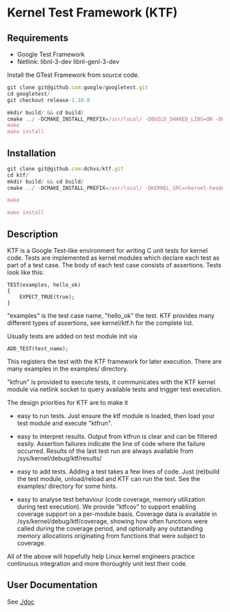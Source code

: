 # Kernel Test Framework (KTF)

## Requirements

* Google Test Framework
* Netlink: libnl-3-dev libnl-genl-3-dev

Install the GTest Framework from source code.

```js
git clone git@github.com:google/googletest.git
cd googletest/
git checkout release-1.10.0

mkdir build/ && cd build/
cmake ../ -DCMAKE_INSTALL_PREFIX=/usr/local/ -DBUILD_SHARED_LIBS=ON -DGTEST_HAS_PTHREAD=0
make
make install
```

## Installation

```js
git clone git@github.com:dchvs/ktf.git
cd ktf/
mkdir build/ && cd build/
cmake ../ -DCMAKE_INSTALL_PREFIX=/usr/local/ -DKERNEL_SRC=<kernel-headers-path> -DARCH=<ARCH>

make

make install

```

## Description

KTF is a Google Test-like environment for writing C unit tests for
kernel code.  Tests are implemented as kernel modules which declare
each test as part of a test case.  The body of each test case
consists of assertions.  Tests look like this:

	TEST(examples, hello_ok)
	{
		EXPECT_TRUE(true);
	}

"examples" is the test case name, "hello_ok" the test.
KTF provides many different types of assertions, see
kernel/ktf.h for the complete list.

Usually tests are added on test module init via

	ADD_TEST(test_name);

This registers the test with the KTF framework for later
execution.  There are many examples in the examples/
directory.

"ktfrun" is provided to execute tests, it communicates
with the KTF kernel module via netlink socket to query
available tests and trigger test execution.

The design priorities for KTF are to make it

 * easy to run tests.  Just ensure the ktf module is loaded,
   then load your test module and execute "ktfrun".

 * easy to interpret results.  Output from ktfrun is clear
   and can be filtered easily.  Assertion failures indicate
   the line of code where the failure occurred.  Results of
   the last test run are always available from
   /sys/kernel/debug/ktf/results/<test case name>

 * easy to add tests.  Adding a test takes a few lines of code.
   Just (re)build the test module, unload/reload and KTF can
   run the test.  See the examples/ directory for some hints.

 * easy to analyse test behaviour (code coverage, memory utilization
   during test execution).  We provide "ktfcov" to support enabling
   coverage support on a per-module basis.  Coverage data is
   available in /sys/kernel/debug/ktf/coverage, showing how often
   functions were called during the coverage period, and optionally
   any outstanding memory allocations originating from functions
   that were subject to coverage.

All of the above will hopefully help Linux kernel engineers
practice continuous integration and more thoroughly unit test
their code.

## User Documentation

See [./doc](./doc)



